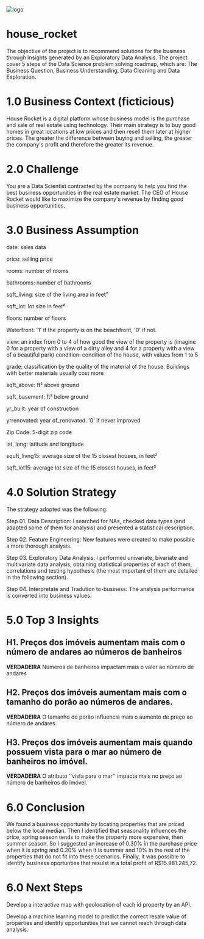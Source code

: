 ![logo](https://user-images.githubusercontent.com/97288194/152074062-f2e33e2b-f28e-4061-8548-68fb7b822546.jpg)

# house_rocket

The objective of the project is to recommend solutions for the business through Insights generated by an Exploratory Data Analysis. The project cover 5 steps of the Data Science problem solving roadmap, which are: The Business Question, Business Understanding, Data Cleaning and Data Exploration.

# 1.0 Business Context (ficticious)

House Rocket is a digital platform whose business model is the purchase and sale of real estate using technology.
Their main strategy is to buy good homes in great locations at low prices and then resell them later at higher prices. The greater the difference between buying and selling, the greater the company's profit and therefore the greater its revenue.

# 2.0 Challenge

You are a Data Scientist contracted by the company to help you find the best business opportunities in the real estate market. The CEO of House Rocket would like to maximize the company's revenue by finding good business opportunities.

# 3.0 Business Assumption

date: sales data

price: selling price

rooms: number of rooms

bathrooms: number of bathrooms

sqft_living: size of the living area in feet²

sqft_lot: lot size in feet²

floors: number of floors

Waterfront: '1' if the property is on the beachfront, '0' if not.

view: an index from 0 to 4 of how good the view of the property is (imagine 0 for a property with a view of a dirty alley and 4 for a property with a view of a beautiful park)
condition: condition of the house, with values ​​from 1 to 5

grade: classification by the quality of the material of the house. Buildings with better materials usually cost more

sqft_above: ft² above ground

sqft_basement: ft² below ground

yr_built: year of construction

yrrenovated: year of_renovated. '0' if never improved

Zip Code: 5-digit zip code

lat, long: latitude and longitude

squft_livng15: average size of the 15 closest houses, in feet²

sqft_lot15: average lot size of the 15 closest houses, in feet²

# 4.0 Solution Strategy

The strategy adopted was the following:

Step 01. Data Description: I searched for NAs, checked data types (and adapted some of them for analysis) and presented a statistical description.

Step 02. Feature Engineering: New features were created to make possible a more thorough analysis.

Step 03. Exploratory Data Analysis: I performed univariate, bivariate and multivariate data analysis, obtaining statistical properties of each of them, correlations and testing hypothesis (the most important of them are detailed in the following section).

Step 04. Interpretate and Tradution to-business: The analysis performance is converted into business values.

# 5.0 Top 3 Insights

## **H1**. Preços dos imóveis aumentam mais com o número de andares ao números de banheiros
**VERDADEIRA** Números de banheiros impactam mais o valor ao número de andares

## **H2**. Preços dos imóveis aumentam mais com o tamanho do porão ao números de andares.
**VERDADEIRA** O tamanho do porão influencia mais o aumento de preço ao número de andares.

## H3. Preços dos imóveis aumentam mais quando possuem vista para o mar ao número de banheiros no imóvel.
**VERDADEIRA** O atributo ''vista para o mar'' impacta mais no preço ao número de banheiros do imóvel.

# 6.0 Conclusion

We found a business opportunity by locating properties that are priced below the local median. Then I identified that seasonality influences the price, spring season tends to make the property more expensive, then summer season. So I suggested an increase of 0.30% in the purchase price when it is spring and 0.20% when it is summer and 10% in the rest of the properties that do not fit into these scenarios.
Finally, it was possible to identify business oportunties that resulst in a total profit of R$15.981.245,72.

# 6.0 Next Steps
Develop a interactive map with geolocation of each id property by an API.

Develop a machine learning model to predict the correct resale value of properties and identify opportunities that we cannot reach through data analysis.

